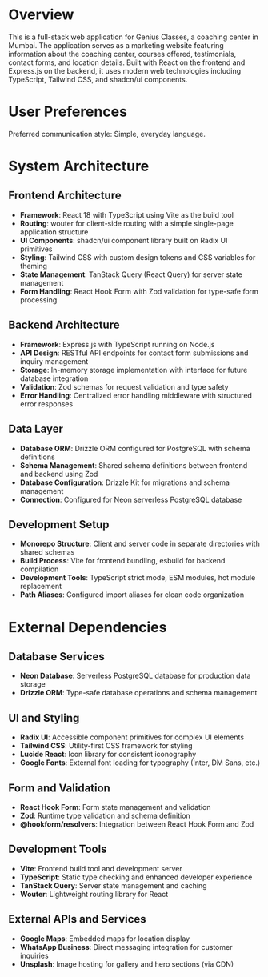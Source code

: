 # Overview

This is a full-stack web application for Genius Classes, a coaching center in Mumbai. The application serves as a marketing website featuring information about the coaching center, courses offered, testimonials, contact forms, and location details. Built with React on the frontend and Express.js on the backend, it uses modern web technologies including TypeScript, Tailwind CSS, and shadcn/ui components.

# User Preferences

Preferred communication style: Simple, everyday language.

# System Architecture

## Frontend Architecture
- **Framework**: React 18 with TypeScript using Vite as the build tool
- **Routing**: wouter for client-side routing with a simple single-page application structure
- **UI Components**: shadcn/ui component library built on Radix UI primitives
- **Styling**: Tailwind CSS with custom design tokens and CSS variables for theming
- **State Management**: TanStack Query (React Query) for server state management
- **Form Handling**: React Hook Form with Zod validation for type-safe form processing

## Backend Architecture
- **Framework**: Express.js with TypeScript running on Node.js
- **API Design**: RESTful API endpoints for contact form submissions and inquiry management
- **Storage**: In-memory storage implementation with interface for future database integration
- **Validation**: Zod schemas for request validation and type safety
- **Error Handling**: Centralized error handling middleware with structured error responses

## Data Layer
- **Database ORM**: Drizzle ORM configured for PostgreSQL with schema definitions
- **Schema Management**: Shared schema definitions between frontend and backend using Zod
- **Database Configuration**: Drizzle Kit for migrations and schema management
- **Connection**: Configured for Neon serverless PostgreSQL database

## Development Setup
- **Monorepo Structure**: Client and server code in separate directories with shared schemas
- **Build Process**: Vite for frontend bundling, esbuild for backend compilation
- **Development Tools**: TypeScript strict mode, ESM modules, hot module replacement
- **Path Aliases**: Configured import aliases for clean code organization

# External Dependencies

## Database Services
- **Neon Database**: Serverless PostgreSQL database for production data storage
- **Drizzle ORM**: Type-safe database operations and schema management

## UI and Styling
- **Radix UI**: Accessible component primitives for complex UI elements
- **Tailwind CSS**: Utility-first CSS framework for styling
- **Lucide React**: Icon library for consistent iconography
- **Google Fonts**: External font loading for typography (Inter, DM Sans, etc.)

## Form and Validation
- **React Hook Form**: Form state management and validation
- **Zod**: Runtime type validation and schema definition
- **@hookform/resolvers**: Integration between React Hook Form and Zod

## Development Tools
- **Vite**: Frontend build tool and development server
- **TypeScript**: Static type checking and enhanced developer experience
- **TanStack Query**: Server state management and caching
- **Wouter**: Lightweight routing library for React

## External APIs and Services
- **Google Maps**: Embedded maps for location display
- **WhatsApp Business**: Direct messaging integration for customer inquiries
- **Unsplash**: Image hosting for gallery and hero sections (via CDN)
